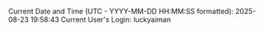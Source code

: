 Current Date and Time (UTC - YYYY-MM-DD HH:MM:SS formatted): 2025-08-23 19:58:43
Current User's Login: luckyaiman
